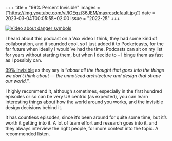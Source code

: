 +++
title       = "99% Percent Invisible"
images      = ["https://img.youtube.com/vi/lOEqzt36JEM/maxresdefault.jpg"]
date        = 2023-03-04T00:05:55+02:00
issue       = "2022-25"
+++

[![Video about danger symbols](https://img.youtube.com/vi/lOEqzt36JEM/maxresdefault.jpg)](https://youtu.be/lOEqzt36JEM)

I heard about this podcast on a Vox video I think, they had some kind of collaboration, and it sounded cool, so I just added it to Pocketcasts, for the far future when ideally I would’ve had the time. Podcasts can sit on my list for years without starting them, but when I decide to – I binge them as fast as I possibly can.

[99% Invisible](https://99percentinvisible.org) as they say is “_about all the thought that goes into the things we don’t think about — the unnoticed architecture and design that shape our world._”.

I highly recommend it, although sometimes, especially in the first hundred episodes or so can be very US centric (as expected), you can learn interesting things about how the world around you works, and the invisible design decisions behind it.

It has countless episodes, since it’s been around for quite some time, but it’s worth it getting into it. A lot of team effort and research goes into it, and they always interview the right people, for more context into the topic. A recommended listen.
